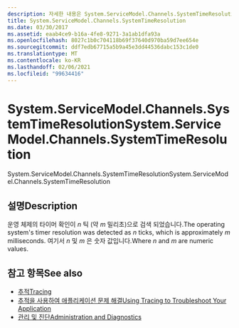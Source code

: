 ```yaml
---
description: 자세한 내용은 System.ServiceModel.Channels.SystemTimeResolution을 (를) 확인 하세요.
title: System.ServiceModel.Channels.SystemTimeResolution
ms.date: 03/30/2017
ms.assetid: eaab4ce9-b16a-4fe8-9271-3a1ab1dfa93a
ms.openlocfilehash: 8027c1b0c704118b69f37640d970ba59d7ee654e
ms.sourcegitcommit: ddf7edb67715a5b9a45e3dd44536dabc153c1de0
ms.translationtype: MT
ms.contentlocale: ko-KR
ms.lasthandoff: 02/06/2021
ms.locfileid: "99634416"
---
```

# <a name="systemservicemodelchannelssystemtimeresolution"></a><span data-ttu-id="f33dc-103">System.ServiceModel.Channels.SystemTimeResolution</span><span class="sxs-lookup"><span data-stu-id="f33dc-103">System.ServiceModel.Channels.SystemTimeResolution</span></span>

<span data-ttu-id="f33dc-104">System.ServiceModel.Channels.SystemTimeResolution</span><span class="sxs-lookup"><span data-stu-id="f33dc-104">System.ServiceModel.Channels.SystemTimeResolution</span></span>  
  
## <a name="description"></a><span data-ttu-id="f33dc-105">설명</span><span class="sxs-lookup"><span data-stu-id="f33dc-105">Description</span></span>  

 <span data-ttu-id="f33dc-106">운영 체제의 타이머 확인이 *n* 틱 (약 *m* 밀리초)으로 검색 되었습니다.</span><span class="sxs-lookup"><span data-stu-id="f33dc-106">The operating system's timer resolution was detected as *n* ticks, which is approximately *m* milliseconds.</span></span> <span data-ttu-id="f33dc-107">여기서 *n* 및 *m* 은 숫자 값입니다.</span><span class="sxs-lookup"><span data-stu-id="f33dc-107">Where *n* and *m* are numeric values.</span></span>  
  
## <a name="see-also"></a><span data-ttu-id="f33dc-108">참고 항목</span><span class="sxs-lookup"><span data-stu-id="f33dc-108">See also</span></span>

- [<span data-ttu-id="f33dc-109">추적</span><span class="sxs-lookup"><span data-stu-id="f33dc-109">Tracing</span></span>](index.md)
- [<span data-ttu-id="f33dc-110">추적을 사용하여 애플리케이션 문제 해결</span><span class="sxs-lookup"><span data-stu-id="f33dc-110">Using Tracing to Troubleshoot Your Application</span></span>](using-tracing-to-troubleshoot-your-application.md)
- [<span data-ttu-id="f33dc-111">관리 및 진단</span><span class="sxs-lookup"><span data-stu-id="f33dc-111">Administration and Diagnostics</span></span>](../index.md)
